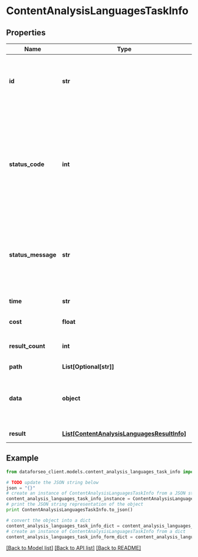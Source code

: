 # ContentAnalysisLanguagesTaskInfo


## Properties

Name | Type | Description | Notes
------------ | ------------- | ------------- | -------------
**id** | **str** | task identifier unique task identifier in our system in the UUID format | [optional] 
**status_code** | **int** | status code of the task generated by DataForSEO, can be within the following range: 10000-60000 you can find the full list of the response codes here | [optional] 
**status_message** | **str** | informational message of the task you can find the full list of general informational messages here | [optional] 
**time** | **str** | execution time, seconds | [optional] 
**cost** | **float** | total tasks cost, USD | [optional] 
**result_count** | **int** | number of elements in the result array | [optional] 
**path** | **List[Optional[str]]** | URL path | [optional] 
**data** | **object** | contains the same parameters that you specified in the POST request | [optional] 
**result** | [**List[ContentAnalysisLanguagesResultInfo]**](ContentAnalysisLanguagesResultInfo.md) | array of results | [optional] 

## Example

```python
from dataforseo_client.models.content_analysis_languages_task_info import ContentAnalysisLanguagesTaskInfo

# TODO update the JSON string below
json = "{}"
# create an instance of ContentAnalysisLanguagesTaskInfo from a JSON string
content_analysis_languages_task_info_instance = ContentAnalysisLanguagesTaskInfo.from_json(json)
# print the JSON string representation of the object
print ContentAnalysisLanguagesTaskInfo.to_json()

# convert the object into a dict
content_analysis_languages_task_info_dict = content_analysis_languages_task_info_instance.to_dict()
# create an instance of ContentAnalysisLanguagesTaskInfo from a dict
content_analysis_languages_task_info_form_dict = content_analysis_languages_task_info.from_dict(content_analysis_languages_task_info_dict)
```
[[Back to Model list]](../README.md#documentation-for-models) [[Back to API list]](../README.md#documentation-for-api-endpoints) [[Back to README]](../README.md)



